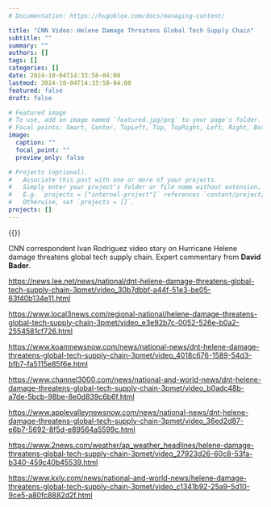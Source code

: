 ```yaml
---
# Documentation: https://hugoblox.com/docs/managing-content/

title: "CNN Video: Helene Damage Threatens Global Tech Supply Chain"
subtitle: ""
summary: ""
authors: []
tags: []
categories: []
date: 2024-10-04T14:33:58-04:00
lastmod: 2024-10-04T14:33:58-04:00
featured: false
draft: false

# Featured image
# To use, add an image named `featured.jpg/png` to your page's folder.
# Focal points: Smart, Center, TopLeft, Top, TopRight, Left, Right, BottomLeft, Bottom, BottomRight.
image:
  caption: ""
  focal_point: ""
  preview_only: false

# Projects (optional).
#   Associate this post with one or more of your projects.
#   Simply enter your project's folder or file name without extension.
#   E.g. `projects = ["internal-project"]` references `content/project/deep-learning/index.md`.
#   Otherwise, set `projects = []`.
projects: []
---
```


{{<youtube C6FxLDUn2-w >}}

CNN correspondent Ivan Rodriguez video story on Hurricane Helene damage threatens global tech supply chain. Expert commentary from **David Bader**.

https://news.lee.net/news/national/dnt-helene-damage-threatens-global-tech-supply-chain-3pmet/video_30b7dbbf-a44f-51e3-be05-63f40b134e11.html

https://www.local3news.com/regional-national/helene-damage-threatens-global-tech-supply-chain-3pmet/video_e3e92b7c-0052-526e-b0a2-2554581cf726.html

https://www.koamnewsnow.com/news/national-news/dnt-helene-damage-threatens-global-tech-supply-chain-3pmet/video_4018c676-1589-54d3-bfb7-fa5115e85f6e.html

https://www.channel3000.com/news/national-and-world-news/dnt-helene-damage-threatens-global-tech-supply-chain-3pmet/video_b0adc48b-a7de-5bcb-98be-8e0d839c6b6f.html

https://www.applevalleynewsnow.com/news/national-news/dnt-helene-damage-threatens-global-tech-supply-chain-3pmet/video_36ed2d87-e6b7-5692-8f5d-e89564a5599c.html

https://www.2news.com/weather/ap_weather_headlines/helene-damage-threatens-global-tech-supply-chain-3pmet/video_27923d26-60c8-53fa-b340-459c40b45539.html

https://www.kxly.com/news/national-and-world-news/helene-damage-threatens-global-tech-supply-chain-3pmet/video_c1341b92-25a9-5d10-9ce5-a80fc8882d2f.html
